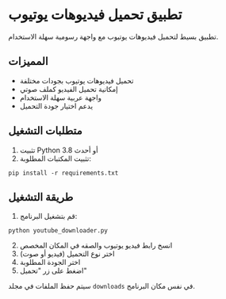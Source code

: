 # تطبيق تحميل فيديوهات يوتيوب

تطبيق بسيط لتحميل فيديوهات يوتيوب مع واجهة رسومية سهلة الاستخدام.

## المميزات
- تحميل فيديوهات يوتيوب بجودات مختلفة
- إمكانية تحميل الفيديو كملف صوتي
- واجهة عربية سهلة الاستخدام
- يدعم اختيار جودة التحميل

## متطلبات التشغيل
1. تثبيت Python 3.8 أو أحدث
2. تثبيت المكتبات المطلوبة:
```
pip install -r requirements.txt
```

## طريقة التشغيل
1. قم بتشغيل البرنامج:
```
python youtube_downloader.py
```
2. انسخ رابط فيديو يوتيوب والصقه في المكان المخصص
3. اختر نوع التحميل (فيديو أو صوت)
4. اختر الجودة المطلوبة
5. اضغط على زر "تحميل"

سيتم حفظ الملفات في مجلد `downloads` في نفس مكان البرنامج. 